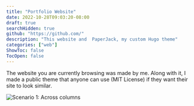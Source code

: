 ```yaml
---
title: "Portfolio Website"
date: 2022-10-28T09:03:20-08:00
draft: true
searchHidden: true
github: "https://github.com/"
description: "This website and  PaperJack, my custom Hugo theme"
categories: ["web"]
ShowToc: false
TocOpen: false
---
```


The website you are currently browsing was made by me. Along with it, I made a public theme that anyone can use (MIT License) if they want their site to look similar.

</truncate>

![Scenario 1: Across columns](https://i.ibb.co/K0HVPBd/paper-mod-profilemode.png)